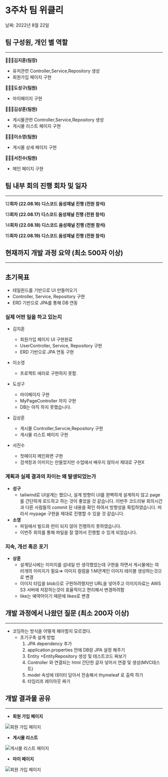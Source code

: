 # 3주차 팀 위클리

날짜: 2022년 8월 22일

## 팀 구성원, 개인 별 역할

---

**🙋🏻‍♂️김지훈(팀장)**

- 유저관련 Controller,Service,Repository 생성
- 회원가입 페이지 구현

**🙋🏻‍♂️도성구(팀원)**

- 마이페이지 구현

**🙋🏻‍♂️김상훈(팀원)**

- 게시물관련 Controller,Service,Repository 생성
- 게시물 리스트 페이지 구현

**🙋🏻‍♀️이소영(팀원)**

- 게시물 상세 페이지 구현

**🙋🏻‍♂️서진수(팀원)**

- 메인 페이지 구현

## 팀 내부 회의 진행 회차 및 일자

---

12**회차 (22.08.16) 디스코드 음성채널 진행 (전원 참석)**

13**회차 (22.08.17) 디스코드 음성채널 진행 (전원 참석)**

14**회차 (22.08.18) 디스코드 음성채널 진행 (전원 참석)**

15**회차 (22.08.19) 디스코드 음성채널 진행 (전원 참석)**


## 현재까지 개발 과정 요약 (최소 500자 이상)

---

## 초기목표

- 테일윈드를 기반으로 UI 만들어오기
- Controller, Service, Repository 구현
- ERD 기반으로 JPA를 통해 DB 연동

### 실제 어떤 일을 하고 있는지

- 김지훈
    - 회원가입 페이지 UI 구현완료
    - UserController, Service, Repository 구현
    - ERD 기반으로 JPA 연동 구현

- 이소영
    - 프로젝트 에러로 구현하지 못함.

- 도성구
    - 마이페이지 구현
    - MyPageController 까지 구현
    - DB는 아직 하지 못했습니다.

- 김상훈
    - 게시물 Controller,Servcie,Repository 구현
    - 게시물 리스트 페이지 구현
    
- 서진수
    - 첫페이지 메인화면 구현
    - 검색창과 이미지는 만들었지만 수업에서 배우지 않아서 제대로 구현X
    
### 계획과 실제 결과의 차이는 왜 발생되었는가

- **성구**
    - tailwind로 UI설계는 했으나, 설계 방향이 UI를 완벽하게 설계하지 않고 page를 간단하게 로드하고 하는 것이 좋았을 것 같습니다.
    이번주 코드리뷰 회의시간과 다른 사람들의 commit 된 내용을 확인 하여서 방향성을 확립하였습니다.
    따라서 mypage 구현을 제대로 진행할 수 있을 것 같습니다.
- **소영**
    - 파일에서 빌드와 런이 되지 않아 진행하지 못하였습니다.
    - 이번주 회의를 통해 파일을 잘 열어서 진행할 수 있게 되었습니다.
    
### 지속, 개선 혹은 포기

- **상훈**
    - 설계당시에는 이미지를 섬네일 만 생각했었는데 구현을 하면서 게시물에는 
    여러개의 이미지가 필요⇒ 이미지 컬럼을 1:M관계인 이미지 테이블 생성하는것으로 변경
    - 이미지 타입을 blob으로 구현하려했지만  URL을 넣어주고 이미지자료는 AWS S3 서버에 저장하는것이 효율적이고 편리해서 변경하려함
    - like는 예약어이기 때문에 likes로 변경

## 개발 과정에서 나왔던 질문 (최소 200자 이상)

---

- 코딩하는 방식을 어떻게 해야할지 모르겠다.
    - 초기구축 설계 방법
        1. JPA dependency 추가
        2. application.properties 안에 DB랑 JPA 설정 해주기
        3. Entity +EntityRepository 생성 및 테스트코드 짜보기
        4. Controller 와 연결되는 html 간단한 글자 넣어서 연결 및 생성(MVC테스트)
        5. model 속성에  데이터 담아서 전송해서 thymeleaf 로 출력 하기 
        6.  타임리프 레이아웃 짜기

## 개발 결과물 공유

---
- **회원 가입 페이지**

![회원 가입 페이지](https://github.com/likelion-backendschool/recipia/blob/feature-%2328/Weekly_Log/images/week3_signUpPage.png)

- **게시물 리스트**

![게시물 리스트 페이지](https://github.com/likelion-backendschool/recipia/blob/feature-%2328/Weekly_Log/images/week3_postList.png)

- **마이 페이지**

![회원 가입 페이지](https://github.com/likelion-backendschool/recipia/blob/feature-%2328/Weekly_Log/images/week3_myPage.png)

